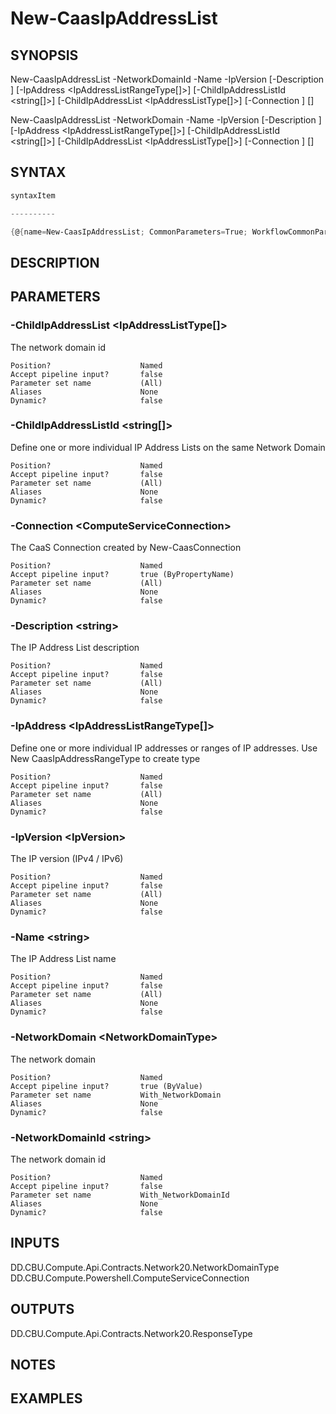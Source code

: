 ﻿New-CaasIpAddressList
===================

## SYNOPSIS

New-CaasIpAddressList -NetworkDomainId <string> -Name <string> -IpVersion <IpVersion> [-Description <string>] [-IpAddress <IpAddressListRangeType[]>] [-ChildIpAddressListId <string[]>] [-ChildIpAddressList <IpAddressListType[]>] [-Connection <ComputeServiceConnection>] [<CommonParameters>]

New-CaasIpAddressList -NetworkDomain <NetworkDomainType> -Name <string> -IpVersion <IpVersion> [-Description <string>] [-IpAddress <IpAddressListRangeType[]>] [-ChildIpAddressListId <string[]>] [-ChildIpAddressList <IpAddressListType[]>] [-Connection <ComputeServiceConnection>] [<CommonParameters>]


## SYNTAX
```powershell
syntaxItem                                                                                                                                                                                                                        

----------                                                                                                                                                                                                                        

{@{name=New-CaasIpAddressList; CommonParameters=True; WorkflowCommonParameters=False; parameter=System.Object[]}, @{name=New-CaasIpAddressList; CommonParameters=True; WorkflowCommonParameters=False; parameter=System.Object[]}}
```

## DESCRIPTION


## PARAMETERS
### -ChildIpAddressList &lt;IpAddressListType[]&gt;
The network domain id
```
Position?                    Named
Accept pipeline input?       false
Parameter set name           (All)
Aliases                      None
Dynamic?                     false
```
 
### -ChildIpAddressListId &lt;string[]&gt;
Define one or more individual IP Address Lists on the same Network Domain
```
Position?                    Named
Accept pipeline input?       false
Parameter set name           (All)
Aliases                      None
Dynamic?                     false
```
 
### -Connection &lt;ComputeServiceConnection&gt;
The CaaS Connection created by New-CaasConnection
```
Position?                    Named
Accept pipeline input?       true (ByPropertyName)
Parameter set name           (All)
Aliases                      None
Dynamic?                     false
```
 
### -Description &lt;string&gt;
The IP Address List description
```
Position?                    Named
Accept pipeline input?       false
Parameter set name           (All)
Aliases                      None
Dynamic?                     false
```
 
### -IpAddress &lt;IpAddressListRangeType[]&gt;
Define one or more individual IP addresses or ranges of IP addresses. Use New CaasIpAddressRangeType to create type
```
Position?                    Named
Accept pipeline input?       false
Parameter set name           (All)
Aliases                      None
Dynamic?                     false
```
 
### -IpVersion &lt;IpVersion&gt;
The IP version (IPv4 / IPv6)
```
Position?                    Named
Accept pipeline input?       false
Parameter set name           (All)
Aliases                      None
Dynamic?                     false
```
 
### -Name &lt;string&gt;
The IP Address List name
```
Position?                    Named
Accept pipeline input?       false
Parameter set name           (All)
Aliases                      None
Dynamic?                     false
```
 
### -NetworkDomain &lt;NetworkDomainType&gt;
The network domain
```
Position?                    Named
Accept pipeline input?       true (ByValue)
Parameter set name           With_NetworkDomain
Aliases                      None
Dynamic?                     false
```
 
### -NetworkDomainId &lt;string&gt;
The network domain id
```
Position?                    Named
Accept pipeline input?       false
Parameter set name           With_NetworkDomainId
Aliases                      None
Dynamic?                     false
```

## INPUTS
DD.CBU.Compute.Api.Contracts.Network20.NetworkDomainType
DD.CBU.Compute.Powershell.ComputeServiceConnection


## OUTPUTS
DD.CBU.Compute.Api.Contracts.Network20.ResponseType


## NOTES


## EXAMPLES

